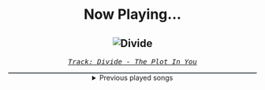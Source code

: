 <div align="center"> 
<h1>Now Playing...</h1>

![Divide](https://i.scdn.co/image/ab67616d00001e02d2fec8f76877002b6d23eb38)
--
_<samp><a href="https://open.spotify.com/track/2ciYYljvXw3vJdWi6hkEfS">Track: Divide - The Plot In You</a></samp>_

<div style="border: 1px #4B5054 solid"></div>
<details>
  <summary>
    Previous played songs
  </summary>
  <table>
    <thead>
      <tr>
        <th>
          Artist
        </th>
        <th>
          Song
        </th>
        <th>
          Link
        </th>
      </tr>
    </thead>
    <tbody>
      <tr><td>The Plot In You</td><td>Divide</td><td><a href="https://open.spotify.com/track/2ciYYljvXw3vJdWi6hkEfS">https://open.spotify.com/track/2ciYYljvXw3vJdWi6hkEfS</a></td></tr><tr><td>Bad Omens</td><td>The Grey</td><td><a href="https://open.spotify.com/track/5oZy9b1lMtREB3cqOPQusD">https://open.spotify.com/track/5oZy9b1lMtREB3cqOPQusD</a></td></tr><tr><td>Slaughter to Prevail</td><td>Kid Of Darkness</td><td><a href="https://open.spotify.com/track/6jfdoFizeyEAJ30BNHjVq7">https://open.spotify.com/track/6jfdoFizeyEAJ30BNHjVq7</a></td></tr><tr><td>Risen from Shadows</td><td>Candy Shop</td><td><a href="https://open.spotify.com/track/1LNZpMxPIoDq6dDZzKajZY">https://open.spotify.com/track/1LNZpMxPIoDq6dDZzKajZY</a></td></tr><tr><td>SETYØURSAILS</td><td>Shallow (feat. Mike Perez) - Single Edit</td><td><a href="https://open.spotify.com/track/1yH6xfN3nET67Ryux09k5s">https://open.spotify.com/track/1yH6xfN3nET67Ryux09k5s</a></td></tr><tr><td>In Shallows</td><td>Venom</td><td><a href="https://open.spotify.com/track/3AOtB88FXTw8k0BJF75Jte">https://open.spotify.com/track/3AOtB88FXTw8k0BJF75Jte</a></td></tr><tr><td>Patient Sixty-Seven</td><td>Hibbertia (Reduxe)</td><td><a href="https://open.spotify.com/track/712R1erduEkXxlz7jjA0KB">https://open.spotify.com/track/712R1erduEkXxlz7jjA0KB</a></td></tr><tr><td>Alex Terrible</td><td>Kingdom of Storm and Thunder</td><td><a href="https://open.spotify.com/track/7jyCwLajaXwwn4YY6bOatP">https://open.spotify.com/track/7jyCwLajaXwwn4YY6bOatP</a></td></tr><tr><td>Jynx</td><td>G.O.A.T.</td><td><a href="https://open.spotify.com/track/32fdOlFRRRoSwO6o6f6Wra">https://open.spotify.com/track/32fdOlFRRRoSwO6o6f6Wra</a></td></tr><tr><td>Making Blind Eyes See</td><td>Deny Me Certainty</td><td><a href="https://open.spotify.com/track/5ZrBFMpxZpYkRhSKrKXAIx">https://open.spotify.com/track/5ZrBFMpxZpYkRhSKrKXAIx</a></td></tr><tr><td>Mirrorcell</td><td>Tongues</td><td><a href="https://open.spotify.com/track/4EoKaBK6UDcCNHxzWE6lbm">https://open.spotify.com/track/4EoKaBK6UDcCNHxzWE6lbm</a></td></tr><tr><td>The Plague</td><td>Bleeding In The Snow</td><td><a href="https://open.spotify.com/track/2mT8AvZhmh9S9knucj23Fa">https://open.spotify.com/track/2mT8AvZhmh9S9knucj23Fa</a></td></tr><tr><td>Avery Watts</td><td>A Cut Above</td><td><a href="https://open.spotify.com/track/7rG01lQ8GlDPN4hBqb9SKu">https://open.spotify.com/track/7rG01lQ8GlDPN4hBqb9SKu</a></td></tr><tr><td>3 Pill Morning</td><td>Rain</td><td><a href="https://open.spotify.com/track/6TVVA2qDVDCU9pJIMSKGo5">https://open.spotify.com/track/6TVVA2qDVDCU9pJIMSKGo5</a></td></tr><tr><td>Korn</td><td>Insane</td><td><a href="https://open.spotify.com/track/6dzbHbDS3htE0Xr0FkELFK">https://open.spotify.com/track/6dzbHbDS3htE0Xr0FkELFK</a></td></tr><tr><td>Korn</td><td>Start The Healing</td><td><a href="https://open.spotify.com/track/3DRSkg7t5Jpa86TPIFGxBr">https://open.spotify.com/track/3DRSkg7t5Jpa86TPIFGxBr</a></td></tr><tr><td>Korn</td><td>Here To Stay</td><td><a href="https://open.spotify.com/track/66LT15XEqCaWiMG44NGQRE">https://open.spotify.com/track/66LT15XEqCaWiMG44NGQRE</a></td></tr><tr><td>Halestorm</td><td>Love Bites (So Do I)</td><td><a href="https://open.spotify.com/track/0hKLGoFtQiMHUzmquTyzpS">https://open.spotify.com/track/0hKLGoFtQiMHUzmquTyzpS</a></td></tr><tr><td>Light The Torch</td><td>Raise the Dead</td><td><a href="https://open.spotify.com/track/7uQIKu7Rd3q6RBzLq6ztds">https://open.spotify.com/track/7uQIKu7Rd3q6RBzLq6ztds</a></td></tr><tr><td>Black Veil Brides</td><td>Bleeders</td><td><a href="https://open.spotify.com/track/3KprCokhFBVLLGyQVu5XaN">https://open.spotify.com/track/3KprCokhFBVLLGyQVu5XaN</a></td></tr>
    </tbody>
  </table>
</details>

</div>
